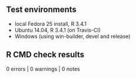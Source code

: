 ## Test environments
* local Fedora 25 install, R 3.4.1
* Ubuntu 14.04, R 3.4.1 (on Travis-CI)
* Windows (using win-builder, devel and release)

## R CMD check results
0 errors | 0 warnings | 0 notes
